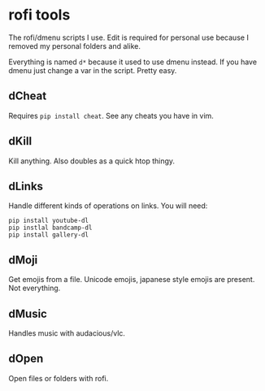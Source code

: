 # rofi tools

The rofi/dmenu scripts I use. Edit is required for personal use because I removed my personal folders and alike.

Everything is named `d*` because it used to use dmenu instead. If you have dmenu just change a var in the script. Pretty easy.

## dCheat

Requires `pip install cheat`. See any cheats you have in vim.

## dKill

Kill anything. Also doubles as a quick htop thingy.

## dLinks

Handle different kinds of operations on links. You will need:

```
pip install youtube-dl
pip instlal bandcamp-dl
pip install gallery-dl
```

## dMoji

Get emojis from a file. Unicode emojis, japanese style emojis are present. Not everything.

## dMusic

Handles music with audacious/vlc.

## dOpen

Open files or folders with rofi.